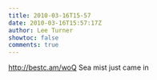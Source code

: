 ```yaml
---
title: 2010-03-16T15-57
date: 2010-03-16T15:57:17Z
author: Lee Turner
showtoc: false
comments: true
---
```


http://bestc.am/woQ Sea mist just came in

